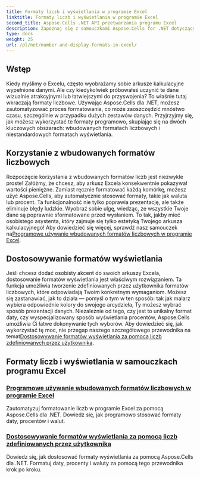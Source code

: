 ```yaml
---
title: Formaty liczb i wyświetlania w programie Excel
linktitle: Formaty liczb i wyświetlania w programie Excel
second_title: Aspose.Cells .NET API przetwarzania programu Excel
description: Zapoznaj się z samouczkami Aspose.Cells for .NET dotyczącymi formatów liczb i wyświetlania, obejmującymi wbudowane i niestandardowe opcje formatowania do automatyzacji zadań w programie Excel.
type: docs
weight: 25
url: /pl/net/number-and-display-formats-in-excel/
---
```

## Wstęp

Kiedy myślimy o Excelu, często wyobrażamy sobie arkusze kalkulacyjne wypełnione danymi. Ale czy kiedykolwiek próbowałeś uczynić te dane wizualnie atrakcyjnymi lub łatwiejszymi do przyswojenia? To właśnie tutaj wkraczają formaty liczbowe. Używając Aspose.Cells dla .NET, możesz zautomatyzować proces formatowania, co może zaoszczędzić mnóstwo czasu, szczególnie w przypadku dużych zestawów danych. Przyjrzyjmy się, jak możesz wykorzystać te formaty programowo, skupiając się na dwóch kluczowych obszarach: wbudowanych formatach liczbowych i niestandardowych formatach wyświetlania.

## Korzystanie z wbudowanych formatów liczbowych

Rozpoczęcie korzystania z wbudowanych formatów liczb jest niezwykle proste! Załóżmy, że chcesz, aby arkusz Excela konsekwentnie pokazywał wartości pieniężne. Zamiast ręcznie formatować każdą komórkę, możesz użyć Aspose.Cells, aby automatycznie stosować formaty, takie jak waluta lub procent. Ta funkcjonalność nie tylko poprawia prezentację, ale także eliminuje błędy ludzkie. Wyobraź sobie ulgę, wiedząc, że wszystkie Twoje dane są poprawnie sformatowane przed wysłaniem. To tak, jakby mieć osobistego asystenta, który zajmuje się tylko estetyką Twojego arkusza kalkulacyjnego! Aby dowiedzieć się więcej, sprawdź nasz samouczek na[Programowe używanie wbudowanych formatów liczbowych w programie Excel](./using-built-in-number-formats/).

## Dostosowywanie formatów wyświetlania

Jeśli chcesz dodać osobisty akcent do swoich arkuszy Excela, dostosowanie formatów wyświetlania jest właściwym rozwiązaniem. Ta funkcja umożliwia tworzenie zdefiniowanych przez użytkownika formatów liczbowych, które odpowiadają Twoim konkretnym wymaganiom. Możesz się zastanawiać, jak to działa — pomyśl o tym w ten sposób: tak jak malarz wybiera odpowiednie kolory do swojego arcydzieła, Ty możesz wybrać sposób prezentacji danych. Niezależnie od tego, czy jest to unikalny format daty, czy wyspecjalizowany sposób wyświetlania procentów, Aspose.Cells umożliwia Ci łatwe dokonywanie tych wyborów. Aby dowiedzieć się, jak wykorzystać tę moc, nie przegap naszego szczegółowego przewodnika na temat[Dostosowywanie formatów wyświetlania za pomocą liczb zdefiniowanych przez użytkownika](./customizing-display-formats-with-user-defined-numbers/).

## Formaty liczb i wyświetlania w samouczkach programu Excel
### [Programowe używanie wbudowanych formatów liczbowych w programie Excel](./using-built-in-number-formats/)
Zautomatyzuj formatowanie liczb w programie Excel za pomocą Aspose.Cells dla .NET. Dowiedz się, jak programowo stosować formaty daty, procentów i walut.
### [Dostosowywanie formatów wyświetlania za pomocą liczb zdefiniowanych przez użytkownika](./customizing-display-formats-with-user-defined-numbers/)
Dowiedz się, jak dostosować formaty wyświetlania za pomocą Aspose.Cells dla .NET. Formatuj daty, procenty i waluty za pomocą tego przewodnika krok po kroku.